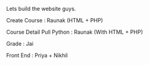 Lets build the website guys.

Create Course : Raunak (HTML + PHP)

Course Detail Pull Python : Raunak (With HTML + PHP)

Grade : Jai

Front End : Priya + Nikhil
